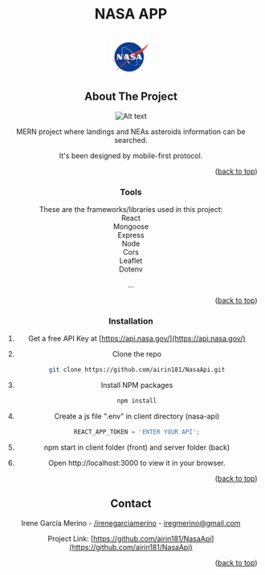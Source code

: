 <div id="top"></div>

  <h1 align="center">NASA APP</h1>

  
<!-- PROJECT LOGO -->
<br />
<div align="center">
  <a href="https://thebridge-nasa.netlify.app">
    <img src="nasa-api/public/logo.png" alt="Logo" width="80" height="auto">
  </a>


<!-- ABOUT THE PROJECT -->
## About The Project
  
  ![Alt text](https://user-images.githubusercontent.com/98608110/168569159-0d9d69a0-25cb-4fae-8a98-0e1b1eaf7f22.png "Screenshot")


MERN project where landings and NEAs asteroids information can be searched.

It's been designed by mobile-first protocol. 

<p align="right">(<a href="#top">back to top</a>)</p>



### Tools

These are the frameworks/libraries used in this project:<br />
React<br />
Mongoose<br />
Express<br />
Node<br />
Cors<br />
Leaflet<br />
Dotenv<br />


  ...


<p align="right">(<a href="#top">back to top</a>)</p>

  

### Installation
  

1. Get a free API Key at [https://api.nasa.gov/](https://api.nasa.gov/)
2. Clone the repo
   ```sh
   git clone https://github.com/airin181/NasaApi.git
   ```
3. Install NPM packages
   ```sh
   npm install
   ```
4. Create a js file ".env" in client directory (nasa-api)
   ```js
   REACT_APP_TOKEN = 'ENTER YOUR API';
   ```
5. npm start in client folder (front) and server folder (back)
  
6. Open http://localhost:3000 to view it in your browser.

<p align="right">(<a href="#top">back to top</a>)</p>




<!-- CONTACT -->
## Contact

Irene García Merino - [/irenegarciamerino](https://linkedin.com/irenegarciamerino) - iregmerino@gmail.com

Project Link: [https://github.com/airin181/NasaApi](https://github.com/airin181/NasaApi)

<p align="right">(<a href="#top">back to top</a>)</p>

